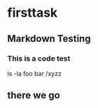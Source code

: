 # firsttask

## Markdown Testing

### This is a code test

   ls -la
   foo bar /xyzz
## there we go
